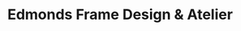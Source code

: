 ---
title: "Edmonds Frame Design & Atelier"
url: /edmonds/edmonds-frame-design-and-atelier/
shop: frame
---